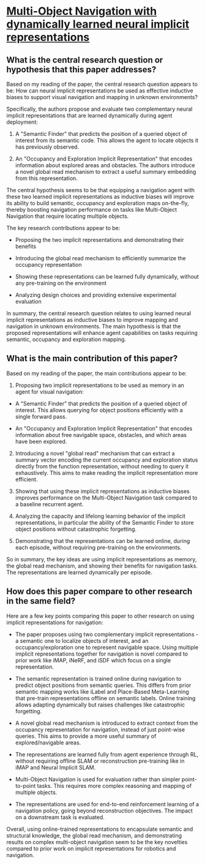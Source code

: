 # [Multi-Object Navigation with dynamically learned neural implicit   representations](https://arxiv.org/abs/2210.05129)

## What is the central research question or hypothesis that this paper addresses?

 Based on my reading of the paper, the central research question appears to be: How can neural implicit representations be used as effective inductive biases to support visual navigation and mapping in unknown environments? 

Specifically, the authors propose and evaluate two complementary neural implicit representations that are learned dynamically during agent deployment:

1) A "Semantic Finder" that predicts the position of a queried object of interest from its semantic code. This allows the agent to locate objects it has previously observed.

2) An "Occupancy and Exploration Implicit Representation" that encodes information about explored areas and obstacles. The authors introduce a novel global read mechanism to extract a useful summary embedding from this representation. 

The central hypothesis seems to be that equipping a navigation agent with these two learned implicit representations as inductive biases will improve its ability to build semantic, occupancy and exploration maps on-the-fly, thereby boosting navigation performance on tasks like Multi-Object Navigation that require locating multiple objects.

The key research contributions appear to be:

- Proposing the two implicit representations and demonstrating their benefits

- Introducing the global read mechanism to efficiently summarize the occupancy representation 

- Showing these representations can be learned fully dynamically, without any pre-training on the environment

- Analyzing design choices and providing extensive experimental evaluation

In summary, the central research question relates to using learned neural implicit representations as inductive biases to improve mapping and navigation in unknown environments. The main hypothesis is that the proposed representations will enhance agent capabilities on tasks requiring semantic, occupancy and exploration mapping.


## What is the main contribution of this paper?

 Based on my reading of the paper, the main contributions appear to be:

1. Proposing two implicit representations to be used as memory in an agent for visual navigation:

- A "Semantic Finder" that predicts the position of a queried object of interest. This allows querying for object positions efficiently with a single forward pass.

- An "Occupancy and Exploration Implicit Representation" that encodes information about free navigable space, obstacles, and which areas have been explored. 

2. Introducing a novel "global read" mechanism that can extract a summary vector encoding the current occupancy and exploration status directly from the function representation, without needing to query it exhaustively. This aims to make reading the implicit representation more efficient.

3. Showing that using these implicit representations as inductive biases improves performance on the Multi-Object Navigation task compared to a baseline recurrent agent.

4. Analyzing the capacity and lifelong learning behavior of the implicit representations, in particular the ability of the Semantic Finder to store object positions without catastrophic forgetting.

5. Demonstrating that the representations can be learned online, during each episode, without requiring pre-training on the environments.

So in summary, the key ideas are using implicit representations as memory, the global read mechanism, and showing their benefits for navigation tasks. The representations are learned dynamically per episode.


## How does this paper compare to other research in the same field?

 Here are a few key points comparing this paper to other research on using implicit representations for navigation:

- The paper proposes using two complementary implicit representations - a semantic one to localize objects of interest, and an occupancy/exploration one to represent navigable space. Using multiple implicit representations together for navigation is novel compared to prior work like iMAP, iNeRF, and iSDF which focus on a single representation. 

- The semantic representation is trained online during navigation to predict object positions from semantic queries. This differs from prior semantic mapping works like iLabel and Place-Based Meta-Learning that pre-train representations offline on semantic labels. Online training allows adapting dynamically but raises challenges like catastrophic forgetting.

- A novel global read mechanism is introduced to extract context from the occupancy representation for navigation, instead of just point-wise queries. This aims to provide a more useful summary of explored/navigable areas.

- The representations are learned fully from agent experience through RL, without requiring offline SLAM or reconstruction pre-training like in iMAP and Neural Implicit SLAM.

- Multi-Object Navigation is used for evaluation rather than simpler point-to-point tasks. This requires more complex reasoning and mapping of multiple objects.

- The representations are used for end-to-end reinforcement learning of a navigation policy, going beyond reconstruction objectives. The impact on a downstream task is evaluated.

Overall, using online-trained representations to encapsulate semantic and structural knowledge, the global read mechanism, and demonstrating results on complex multi-object navigation seem to be the key novelties compared to prior work on implicit representations for robotics and navigation.
